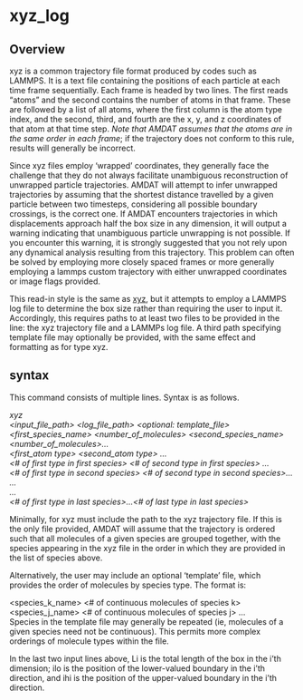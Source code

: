 <h1>xyz_log</h1>

<h2>Overview</h2>

xyz is a common trajectory file format produced by codes such as LAMMPS. It is a text file containing the positions of each particle at each time frame sequentially. Each frame is headed by two lines. The first reads “atoms” and the second contains the number of atoms in that frame. These are followed by a list of all atoms, where the first column is the atom type index, and the second, third, and fourth are the x, y, and z coordinates of that atom at that time step. _Note that AMDAT assumes that the atoms are in the same order in each frame_; if the trajectory does not conform to this rule, results will generally be incorrect. 

Since xyz files employ ‘wrapped’ coordinates, they generally face the challenge that they do not always facilitate unambiguous reconstruction of unwrapped particle trajectories. AMDAT will attempt to infer unwrapped trajectories by assuming that the shortest distance travelled by a given particle between two timesteps, considering all possible boundary crossings, is the correct one. If AMDAT encounters trajectories in which displacements approach half the box size in any dimension, it will output a warning indicating that unambiguous particle unwrapping is not possible. If you encounter this warning, it is strongly suggested that you not rely upon any dynamical analysis resulting from this trajectory. This problem can often be solved by employing more closely spaced frames or more generally employing a lammps custom trajectory with either unwrapped coordinates or image flags provided.

This read-in style is the same as [xyz](xyz.md), but it attempts to employ a LAMMPS log file to determine the box size rather than requiring the user to input it. Accordingly, this requires paths to at least two files to be provided in the <filenames> line: the xyz trajectory file and a LAMMPs log file. A third path specifying template file may optionally be provided, with the same effect and formatting as for type xyz. 

<h2>syntax</h2>

This command consists of multiple lines. Syntax is as follows.

_xyz_  
_<input\_file\_path> <log\_file\_path> <optional: template\_file>_  
_<first\_species\_name> <number\_of\_molecules> <second\_species\_name> <number\_of\_molecules>…_  
_<first\_atom type> <second\_atom type> …_  
_<# of first type in first species> <# of second type in first species> …_  
_<# of first type in second species> <# of second type in second species>…_  
_..._  
_..._  
_<# of first type in last species>…<# of last type in last species>_  

Minimally, <filenames> for xyz must include the path to the xyz trajectory file. If this is the only file provided, AMDAT will assume that the trajectory is ordered such that all molecules of a given species are grouped together, with the species appearing in the xyz file in the order in which they are provided in the list of species above.

Alternatively, the user may include an optional ‘template’ file, which provides the order of molecules by species type. The format is:

<species_k_name> <# of continuous molecules of species k>
<species_j_name> <# of continuous molecules of species j>
…   
Species in the template file may generally be repeated (ie, molecules of a given species need not be continuous). This permits more complex orderings of molecule types within the file.

In the last two input lines above, Li is the total length of the box in the i’th dimension; ilo is the position of the lower-valued boundary in the i’th direction, and ihi is the position of the upper-valued boundary in the i’th direction.
